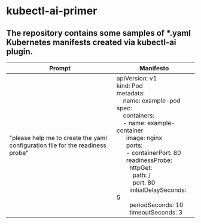 # kubectl-ai-primer
The repository contains some samples of *.yaml Kubernetes manifests created via kubectl-ai plugin.
----------
|Prompt|Manifesto|
|--|--|
|"please help me to create the yaml configuration file for the readiness probe"|apiVersion: v1<br>kind: Pod<br>metadata:<br>&nbsp;&nbsp;&nbsp;&nbsp;name: example-pod<br>spec:<br>&nbsp;&nbsp;&nbsp;&nbsp;containers:<br>&nbsp;&nbsp;&nbsp;&nbsp;- name: example-container<br>&nbsp;&nbsp;&nbsp;&nbsp;&nbsp;&nbsp;image: nginx<br>&nbsp;&nbsp;&nbsp;&nbsp;&nbsp;&nbsp;ports:<br>&nbsp;&nbsp;&nbsp;&nbsp;&nbsp;&nbsp;- containerPort: 80<br>&nbsp;&nbsp;&nbsp;&nbsp;&nbsp;&nbsp;readinessProbe:<br>&nbsp;&nbsp;&nbsp;&nbsp;&nbsp;&nbsp;&nbsp;&nbsp;httpGet:<br>&nbsp;&nbsp;&nbsp;&nbsp;&nbsp;&nbsp;&nbsp;&nbsp;&nbsp;&nbsp;path: /<br>&nbsp;&nbsp;&nbsp;&nbsp;&nbsp;&nbsp;&nbsp;&nbsp;&nbsp;&nbsp;port: 80<br>&nbsp;&nbsp;&nbsp;&nbsp;&nbsp;&nbsp;&nbsp;&nbsp;initialDelaySeconds: 5<br>&nbsp;&nbsp;&nbsp;&nbsp;&nbsp;&nbsp;&nbsp;&nbsp;periodSeconds: 10<br>&nbsp;&nbsp;&nbsp;&nbsp;&nbsp;&nbsp;&nbsp;&nbsp;timeoutSeconds: 3|
 
